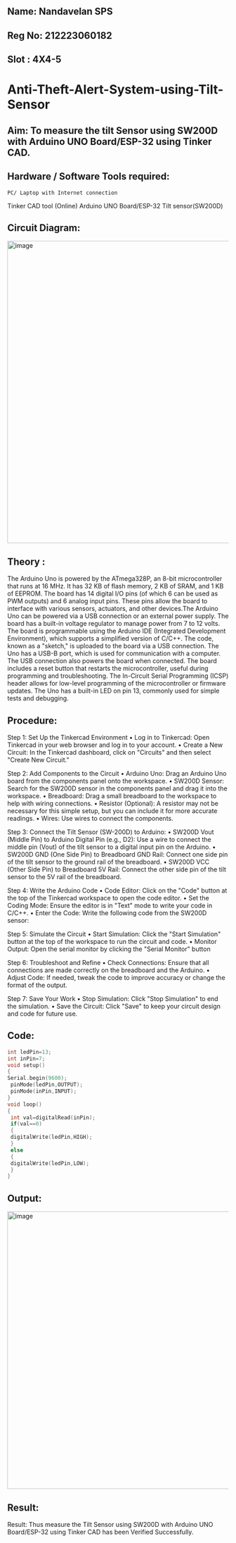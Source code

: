 ## Name: Nandavelan SPS
## Reg No: 212223060182
## Slot : 4X4-5

# Anti-Theft-Alert-System-using-Tilt-Sensor

## Aim: To measure the tilt Sensor using SW200D with Arduino UNO Board/ESP-32 using Tinker CAD.

## Hardware / Software Tools required:
	PC/ Laptop with Internet connection
  Tinker CAD tool (Online)
	Arduino UNO Board/ESP-32
	Tilt sensor(SW200D)

## Circuit Diagram:

<img width="1239" height="687" alt="image" src="https://github.com/user-attachments/assets/4ed7a38a-84ce-414d-afd7-4029c62cb75e" />

## Theory :
 The Arduino Uno is powered by the ATmega328P, an 8-bit microcontroller that runs at 16 MHz. It has 32 KB of flash memory, 2 KB of SRAM, and 1 KB of EEPROM. The board has 14 digital I/O pins (of which 6 can be used as PWM outputs) and 6 analog input pins. These pins allow the board to interface with various sensors, actuators, and other devices.The Arduino Uno can be powered via a USB connection or an external power supply. The board has a built-in voltage regulator to manage power from 7 to 12 volts.
The board is programmable using the Arduino IDE (Integrated Development Environment), which supports a simplified version of C/C++. The code, known as a "sketch," is uploaded to the board via a USB connection. The Uno has a USB-B port, which is used for communication with a computer. The USB connection also powers the board when connected. The board includes a reset button that restarts the microcontroller, useful during programming and troubleshooting. The In-Circuit Serial Programming (ICSP) header allows for low-level programming of the microcontroller or firmware updates. The Uno has a built-in LED on pin 13, commonly used for simple tests and debugging.


## Procedure:

Step 1: Set Up the Tinkercad Environment
•	Log in to Tinkercad: Open Tinkercad in your web browser and log in to your account.
•	Create a New Circuit: In the Tinkercad dashboard, click on "Circuits" and then select "Create New Circuit."

Step 2: Add Components to the Circuit
•	Arduino Uno: Drag an Arduino Uno board from the components panel onto the workspace.
•	SW200D Sensor: Search for the SW200D sensor in the components panel and drag it into the workspace.
•	Breadboard: Drag a small breadboard to the workspace to help with wiring connections.
•	Resistor (Optional): A resistor may not be necessary for this simple setup, but you can include it for more accurate readings.
•	Wires: Use wires to connect the components.

Step 3: Connect the Tilt Sensor (SW-200D) to Arduino:
•	SW200D Vout (Middle Pin) to Arduino Digital Pin (e.g., D2): Use a wire to connect the middle pin (Vout) of the tilt sensor to a digital input pin on the Arduino.
•	SW200D GND (One Side Pin) to Breadboard GND Rail: Connect one side pin of the tilt sensor to the ground rail of the breadboard.
•	SW200D VCC (Other Side Pin) to Breadboard 5V Rail: Connect the other side pin of the tilt sensor to the 5V rail of the breadboard.

Step 4: Write the Arduino Code
•	Code Editor: Click on the "Code" button at the top of the Tinkercad workspace to open the code editor.
•	Set the Coding Mode: Ensure the editor is in "Text" mode to write your code in C/C++.
•	Enter the Code: Write the following code from the SW200D sensor:

Step 5: Simulate the Circuit
•	Start Simulation: Click the "Start Simulation" button at the top of the workspace to run the circuit and code.
•	Monitor Output: Open the serial monitor by clicking the "Serial Monitor" button 

Step 6: Troubleshoot and Refine
•	Check Connections: Ensure that all connections are made correctly on the breadboard and the Arduino.
•	Adjust Code: If needed, tweak the code to improve accuracy or change the format of the output.

Step 7: Save Your Work
•	Stop Simulation: Click "Stop Simulation" to end the simulation.
•	Save the Circuit: Click "Save" to keep your circuit design and code for future use.

## Code:
```cpp
int ledPin=13;
int inPin=7;
void setup()
{
Serial.begin(9600);
 pinMode(ledPin,OUTPUT);
 pinMode(inPin,INPUT);
}
void loop()
{
 int val=digitalRead(inPin);
 if(val==0)
 {
 digitalWrite(ledPin,HIGH);
 }
 else
 {
 digitalWrite(ledPin,LOW);
 }
}
```

## Output:

 <img width="996" height="631" alt="image" src="https://github.com/user-attachments/assets/e9dd9c6a-3e1e-4006-a98c-55221a94df12" />



## Result:

Result: Thus measure the Tilt Sensor using SW200D with Arduino UNO Board/ESP-32 using Tinker CAD has been Verified Successfully.
